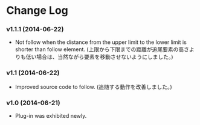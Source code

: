 # Change Log

### v1.1.1 (2014-06-22)
- Not follow when the distance from the upper limit to the lower limit is shorter than follow element.
  (上限から下限までの距離が追尾要素の高さよりも低い場合は、当然ながら要素を移動させないようにしました。)

### v1.1 (2014-06-22)
- Improved source code to follow.
  (追随する動作を改善しました。)

### v1.0 (2014-06-21)
- Plug-in was exhibited newly.